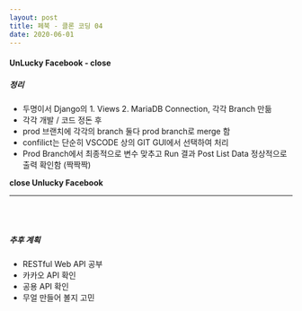 ```yaml
---
layout: post
title: 페북 - 클론 코딩 04
date: 2020-06-01
---
```


#### UnLucky Facebook - close

##### 정리
- 두명이서 Django의 1. Views  2. MariaDB Connection, 각각 Branch 만듦
- 각각 개발 / 코드 정돈 후
- prod 브랜치에 각각의 branch 둘다 prod branch로 merge 함
- confilict는 단순히 VSCODE 상의 GIT GUI에서 선택하여 처리
- Prod Branch에서 최종적으로 변수 맞추고 Run 결과 Post List Data 정상적으로 출력 확인함 (짝짝짝)

**close Unlucky Facebook**

---

<br>
<br>

##### 추후 계획
- RESTful Web API 공부
- 카카오 API 확인
- 공용 API 확인
- 무얼 만들어 볼지 고민

